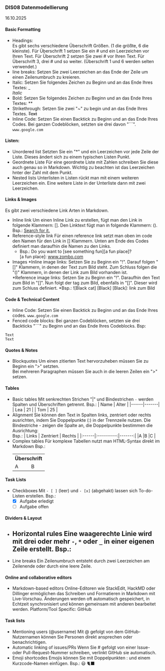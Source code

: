 ### DIS08 Datenmodellierung  
16.10.2025  

#### **Basic Formatting**

* Headings:  
 Es gibt sechs verschiedene Überschrift Größen. (1 die größte, 6 die kleinste). Für Überschrift 1 setzen Sie ein # und ein Leerzeichen vor Ihren Text. Für Überschrift 2 setzen Sie zwei # vor Ihren Text. Für Überschrift 3, drei # und so weiter. (Überschrift 1 und 6 werden selten verwendet.)  
* line breaks: 
 Setzen Sie zwei Leerzeichen an das Ende der Zeile um einen Zeilenumbruch zu kreieren. 
* Italic:
 Setzen Sie folgendes Zeichen zu Beginn und an das Ende Ihres Textes: _  
_Italic_
* Bold:
 Setzen Sie folgendes Zeichen zu Beginn und an das Ende Ihres Textes: **
* Strikethrough:
 Setzen Sie zwei "~" zu begin und an das Ende Ihres Textes.
 ~~Text~~
* Inline Code:
 Setzen Sie einen Backtick zu Beginn und an das Ende Ihres Codes. Bei ganzen Codeblöcken, setzten sie drei davon "```".
 `www.google.com`


#### **Listen:**

* Unordered list
 Setzten Sie ein "*" und ein Leerzeichen vor jede Zeile der Liste. Dieses ändert sich zu einem typischen Listen Punkt.
* Geordnete Liste
 Für eine geordnete Liste mit Zahlen schreiben Sie diese auch genau so in Markdown. Wichtig zu beachten ist das Leerzeichen hnter der Zahl mit dem Punkt.
* Nested lists
 Unterlisten in Listen rückt man mit einem weiteren Leerzeichen ein. Eine weitere Liste in der Unterliste dann mit zwei Leerzeichen.

#### **Links & Images**  
Es gibt zwei verschiedene Link Arten in Markdown.

* Inline link
 Um einen Inline Link zu erstellen, fügt man den Link in folgende Klammern: []. Den Linktext fügt man in folgende Klammern: ().
Bsp.: [Search for it.](www.google.com)
* Reference-style link
 Für einen reference link setzt man oben im code den Namen für den Link in [] Klammern. Unten am Ende des Codes definiert man daraufhin die Namen zu den Links.  
   * Bsp.: Do you want to [see something fun][a fun place]?  
 [a fun place]: www.zombo.com
* Images
  *Inline image links: Setzen Sie zu Beginn ein "!". Darauf folgen "[]" Klammern, in denen der Text zum Bild steht. Zum Schluss folgen die "()" Klammern, in denen der Link zum Bild vorhanden ist.  
  *Reference image links: Setzen Sie zu Beginn ein "!". Daraufhin den Text zum Bild in "[]". Nun folgt der tag zum Bild, ebenfalls in "[]". Dieser wird zum Schluss definiert. 
     *Bsp.: 
    ![Black cat] [Black]
    [Black]: link zum Bild

#### **Code & Technical Content**
* Inline Code:
 Setzen Sie einen Backtick zu Beginn und an das Ende Ihres codes.
 `www.google.com`
* Fenced code blocks:
 Bei ganzen Codeblöcken, setzten sie drei Backticks "```" zu Beginn und an das Ende Ihres Codeblocks.
 Bsp:  
 ```
 Text
 Text
 ```

#### **Quotes & Notes**

* Blockquotes
 Um einen zitierten Text hervorzuheben müssen Sie zu Beginn ein ">" setzten.  
 Bei mehreren Paragraphen müssen Sie auch in die leeren Zeilen ein ">" setzen.

#### **Tables**
* Basic tables
  Mit senkrechten Strichen "|" und Bindestrichen `-` werden Spalten und Überschriften getrennt.
  Bsp.:
  | Name | Alter |
  |------|-------|
  | Lea  | 21    |
  | Tom  | 25    |
* Alignment
  Sie können den Text in Spalten links, zentriert oder rechts ausrichten, indem Sie Doppelpunkte (:) in der Trennzeile nutzen.
  Die Bindestriche - zeigen die Spalte an, die Doppelpunkte bestimmen die Ausrichtung:  
  Bsp.:
  | Links | Zentriert | Rechts |
  |:------|:----------:|-------:|
  |A      |B           |C       |
* Complex tables
  Für komplexe Tabellen nutzt man HTML-Syntax direkt im Markdown
  Bsp.:
  <table>
  <tr><th colspan="2">Überschrift</th></tr>
  <tr><td>A</td><td>B</td></tr>
  </table>
   
#### **Task Lists**
* Checkboxes
  Mit `- [ ]` (leer) und `- [x]` (abgehakt) lassen sich To-do-Listen erstellen.
  Bsp.:
  - [x] Aufgabe erledigt  
  - [ ] Aufgabe offen

#### **Dividers & Layout**
* Horizontal rules
  Eine waagerechte Linie wird mit drei oder mehr `-`, `*` oder `_` in einer eigenen Zeile erstellt.
  Bsp.:
  ---
* Line breaks
  Ein Zeilenumbruch entsteht durch zwei Leerzeichen am Zeilenende oder durch eine leere Zeile.

#### **Online and collaborative editors**
* Markdown-based editors
  Online-Editoren wie StackEdit, HackMD oder Dillinger ermöglichen das Schreiben und Formatieren in Markdown mit Live-Vorschau.
  Änderungen werden oft automatisch gespeichert, in Echtzeit synchronisiert und können gemeinsam mit anderen bearbeitet werden.
  Platform/Tool Specific: GitHub

#### **Task lists**
* Mentioning users (@username)
  Mit @ gefolgt von dem GitHub-Nutzernamen können Sie Personen direkt ansprechen oder benachrichtigen.
* Automatic linking of issues/PRs
  Wenn Sie # gefolgt von einer Issue- oder Pull-Request-Nummer schreiben, verlinkt GitHub sie automatisch.
* Emoji shortcodes
  Emojis können Sie mit Doppelpunkten : und einem Kurzcode-Namen einfügen.
  Bsp.:
  😃 🐈‍⬛





